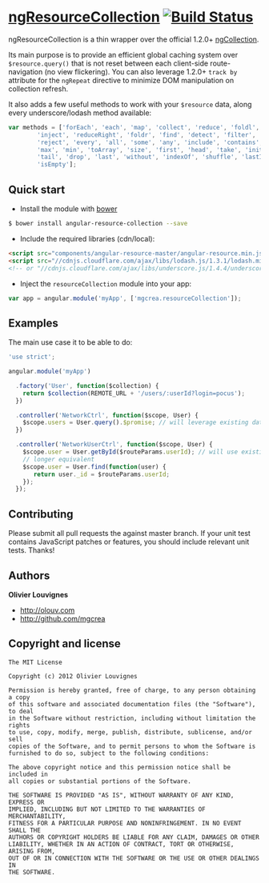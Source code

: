 # [ngResourceCollection](http://mgcrea.github.com/angular-resource-collection) [![Build Status](https://secure.travis-ci.org/mgcrea/angular-resource-collection.png?branch=master)](http://travis-ci.org/#!/mgcrea/angular-resource-collection)

ngResourceCollection is a thin wrapper over the official 1.2.0+ [ngCollection](https://github.com/angular/angular.js/blob/master/src/ngResource/resource.js).

Its main purpose is to provide an efficient global caching system over `$resource.query()` that is not reset between each client-side route-navigation (no view flickering). You can also leverage 1.2.0+ `track by` attribute for the `ngRepeat` directive to minimize DOM manipulation on collection refresh.

It also adds a few useful methods to work with your `$resource` data, along every underscore/lodash method available:

``` javascript
var methods = ['forEach', 'each', 'map', 'collect', 'reduce', 'foldl',
        'inject', 'reduceRight', 'foldr', 'find', 'detect', 'filter', 'select',
        'reject', 'every', 'all', 'some', 'any', 'include', 'contains', 'invoke',
        'max', 'min', 'toArray', 'size', 'first', 'head', 'take', 'initial', 'rest',
        'tail', 'drop', 'last', 'without', 'indexOf', 'shuffle', 'lastIndexOf',
        'isEmpty'];
```



## Quick start

+ Install the module with [bower](http://bower.io/)

``` bash
$ bower install angular-resource-collection --save
```

+ Include the required libraries (cdn/local):

>
``` html
<script src="components/angular-resource-master/angular-resource.min.js"></script>
<script src="//cdnjs.cloudflare.com/ajax/libs/lodash.js/1.3.1/lodash.min.js"></script>
<!-- or "//cdnjs.cloudflare.com/ajax/libs/underscore.js/1.4.4/underscore-min.js" -->
```

+ Inject the `resourceCollection` module into your app:

>
``` javascript
var app = angular.module('myApp', ['mgcrea.resourceCollection']);
```



## Examples

The main use case it to be able to do:

``` javascript
'use strict';

angular.module('myApp')

  .factory('User', function($collection) {
    return $collection(REMOTE_URL + '/users/:userId?login=pocus');
  })

  .controller('NetworkCtrl', function($scope, User) {
    $scope.users = User.query().$promise; // will leverage existing data before reloading with `query()`
  })

  .controller('NetworkUserCtrl', function($scope, User) {
    $scope.user = User.getById($routeParams.userId); // will use existing data previously fetched by `query()` in another route
    // longer equivalent
    $scope.user = User.find(function(user) {
       return user._id = $routeParams.userId;
    });
  });
```



## Contributing

Please submit all pull requests the against master branch. If your unit test contains JavaScript patches or features, you should include relevant unit tests. Thanks!



## Authors

**Olivier Louvignes**

+ http://olouv.com
+ http://github.com/mgcrea



## Copyright and license

	The MIT License

	Copyright (c) 2012 Olivier Louvignes

	Permission is hereby granted, free of charge, to any person obtaining a copy
	of this software and associated documentation files (the "Software"), to deal
	in the Software without restriction, including without limitation the rights
	to use, copy, modify, merge, publish, distribute, sublicense, and/or sell
	copies of the Software, and to permit persons to whom the Software is
	furnished to do so, subject to the following conditions:

	The above copyright notice and this permission notice shall be included in
	all copies or substantial portions of the Software.

	THE SOFTWARE IS PROVIDED "AS IS", WITHOUT WARRANTY OF ANY KIND, EXPRESS OR
	IMPLIED, INCLUDING BUT NOT LIMITED TO THE WARRANTIES OF MERCHANTABILITY,
	FITNESS FOR A PARTICULAR PURPOSE AND NONINFRINGEMENT. IN NO EVENT SHALL THE
	AUTHORS OR COPYRIGHT HOLDERS BE LIABLE FOR ANY CLAIM, DAMAGES OR OTHER
	LIABILITY, WHETHER IN AN ACTION OF CONTRACT, TORT OR OTHERWISE, ARISING FROM,
	OUT OF OR IN CONNECTION WITH THE SOFTWARE OR THE USE OR OTHER DEALINGS IN
	THE SOFTWARE.
